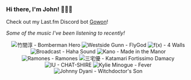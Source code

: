 ### Hi there, I'm John! 🏄🏻‍♂️

Check out my Last.fm Discord bot [Gowon](http://gowon.ca)!

_Some of the music I've been listening to recently!_


<!-- lastfm -->
<p align="center"><img src="https://lastfm.freetls.fastly.net/i/u/64s/55563bb1f5b859b6f7547f80db1d084f.jpg" title="竹間淳 - Bomberman Hero"> <img src="https://lastfm.freetls.fastly.net/i/u/64s/05efd42ce2634022beaf3375dacbb424.jpg" title="Westside Gunn - FlyGod"> <img src="https://lastfm.freetls.fastly.net/i/u/64s/7322277183dfd1b1c4265218eafdf61e.png" title="f(x) - 4 Walls"> <img src="https://lastfm.freetls.fastly.net/i/u/64s/557206dfd047454bc56902558bb9c0a3.png" title="Broadcast - Haha Sound"> <img src="https://lastfm.freetls.fastly.net/i/u/64s/e79af5d76d73e8e7edcedbdf94e6c218.jpg" title="Kano - Made in the Manor"> <img src="https://lastfm.freetls.fastly.net/i/u/64s/32b61b03e34a4e8a91d3bb0dea72a5b4.png" title="Ramones - Ramones"> <img src="https://lastfm.freetls.fastly.net/i/u/64s/67d266f87e4e4246afe307f2ebc6c00a.png" title="三宅優 - Katamari Fortissimo Damacy"> <img src="https://lastfm.freetls.fastly.net/i/u/64s/1d87b5e2679db20ae0b4c363151ad44b.png" title="IU - CHAT-SHIRE"> <img src="https://lastfm.freetls.fastly.net/i/u/64s/eb272ecc9acd4dcda72cfa30b274622e.jpg" title="Kylie Minogue - Fever"> <img src="https://lastfm.freetls.fastly.net/i/u/64s/1fd4c97a17ef06b6014d45da858857bf.jpg" title="Johnny Dyani - Witchdoctor's Son"> </p>
